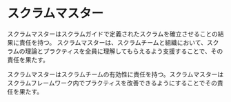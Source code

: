 スクラムマスター
=====

スクラムマスターはスクラムガイドで定義されたスクラムを確立させることの結果に責任を持つ。
スクラムマスターは、スクラムチームと組織において、スクラムの理論とプラクティスを全員に理解してもらえるよう支援することで、その責任を果たす。

スクラムマスターはスクラムチームの有効性に責任を持つ。スクラムマスターはスクラムフレームワーク内でプラクティスを改善できるようにすることでその責任を果たす。
